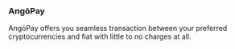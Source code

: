 ### AngōPay

AngōPay offers you seamless transaction between your preferred cryptocurrencies and fiat with little to no charges at all.